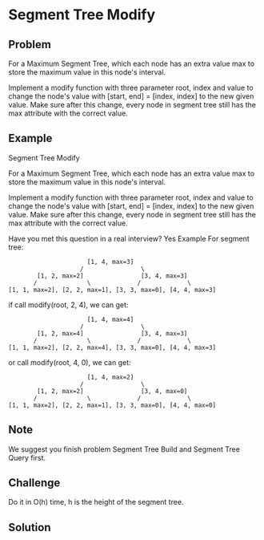 Segment Tree Modify
===


Problem
-------

For a Maximum Segment Tree, which each node has an extra value max to store the maximum value in this node's interval.

Implement a modify function with three parameter root, index and value to change the node's value with [start, end] = [index, index] to the new given value. Make sure after this change, every node in segment tree still has the max attribute with the correct value.

Example
-------

 Segment Tree Modify

For a Maximum Segment Tree, which each node has an extra value max to store the maximum value in this node's interval.

Implement a modify function with three parameter root, index and value to change the node's value with [start, end] = [index, index] to the new given value. Make sure after this change, every node in segment tree still has the max attribute with the correct value.

Have you met this question in a real interview? Yes
Example
For segment tree:

                          [1, 4, max=3]
                        /                \
            [1, 2, max=2]                [3, 4, max=3]
           /              \             /             \
    [1, 1, max=2], [2, 2, max=1], [3, 3, max=0], [4, 4, max=3]

if call modify(root, 2, 4), we can get:

                          [1, 4, max=4]
                        /                \
            [1, 2, max=4]                [3, 4, max=3]
           /              \             /             \
    [1, 1, max=2], [2, 2, max=4], [3, 3, max=0], [4, 4, max=3]

or call modify(root, 4, 0), we can get:

                          [1, 4, max=2]
                        /                \
            [1, 2, max=2]                [3, 4, max=0]
           /              \             /             \
    [1, 1, max=2], [2, 2, max=1], [3, 3, max=0], [4, 4, max=0]

Note
---------

We suggest you finish problem Segment Tree Build and Segment Tree Query first.

Challenge
---------

Do it in O(h) time, h is the height of the segment tree.

Solution
--------

